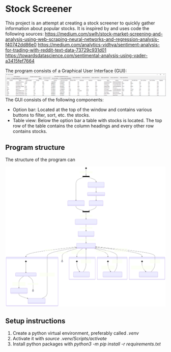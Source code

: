 # Stock Screener
This project is an attempt at creating a stock screener to quickly gather information about popular stocks. It is inspired by and uses code the following sources:
https://medium.com/swlh/stock-market-screening-and-analysis-using-web-scraping-neural-networks-and-regression-analysis-f40742dd86e0
https://medium.com/analytics-vidhya/sentiment-analysis-for-trading-with-reddit-text-data-73729c931d01
https://towardsdatascience.com/sentimental-analysis-using-vader-a3415fef7664

The program consists of a Graphical User Interface (GUI):
![GUI](Doc/GUI_Image.png "GUI")
The GUI consists of the following components:
- Option bar: Located at the top of the window and contains various buttons to filter, sort, etc. the stocks.
- Table view: Below the option bar a table with stocks is located. The top row of the table contains the column headings and every other row contains stocks.

## Program structure
The structure of the program can

![GUI](Doc\OverviewFlow.svg "GUI")

## Setup instructions
1. Create a python virtual environment, preferably called *.venv*
2. Activate it with *source .venv/Scripts/activate*
3. Install python packages with *python3 -m pip install -r requirements.txt*
